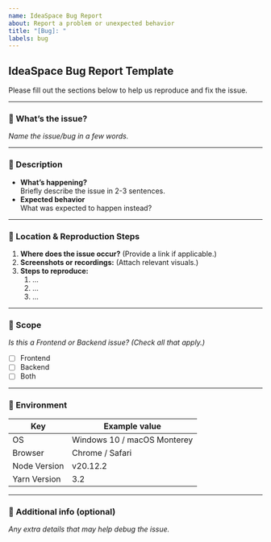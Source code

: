 ```yaml
---
name: IdeaSpace Bug Report
about: Report a problem or unexpected behavior
title: "[Bug]: "
labels: bug
---
```


## IdeaSpace Bug Report Template

Please fill out the sections below to help us reproduce and fix the issue.

---

### 🔹 What’s the issue?

_Name the issue/bug in a few words._

---

### 🔹 Description

- **What’s happening?**  
  Briefly describe the issue in 2-3 sentences.
- **Expected behavior**  
  What was expected to happen instead?

---

### 🔹 Location & Reproduction Steps

1. **Where does the issue occur?** (Provide a link if applicable.)
2. **Screenshots or recordings:** (Attach relevant visuals.)
3. **Steps to reproduce:**
   1. …
   2. …
   3. …

---

### 🔹 Scope

_Is this a Frontend or Backend issue? (Check all that apply.)_

- [ ] Frontend
- [ ] Backend
- [ ] Both

---

### 🔹 Environment

| Key          | Example value               |
| ------------ | --------------------------- |
| OS           | Windows 10 / macOS Monterey |
| Browser      | Chrome / Safari             |
| Node Version | v20.12.2                    |
| Yarn Version | 3.2                         |

---

### 🔹 Additional info (optional)

_Any extra details that may help debug the issue._
